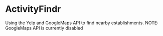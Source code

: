 # ActivityFindr
Using the Yelp and GoogleMaps API to find nearby establishments. NOTE: GoogleMaps API is currently disabled 
